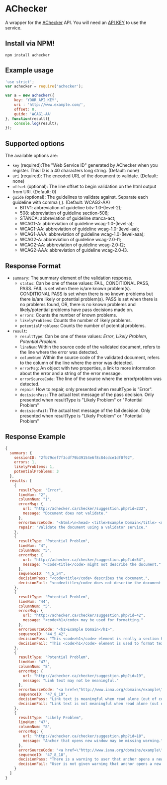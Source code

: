 # AChecker
A wrapper for the [AChecker](http://achecker.ca/) API.  You will need an [API KEY](http://achecker.ca/documentation/web_service_api.php) to use the service.

## Install via NPM!
```
npm install achecker
```

## Example usage
```js
'use strict';
var achecker = require('achecker');

var a = new achecker({
    key: 'YOUR_API_KEY',
    uri : 'http://www.example.com/',
    offset: 0,
    guide: 'WCAG1-AA'
}, function(result){
    console.log(result);
});

```

## Supported options

The available options are:
* `key` (required):The "Web Service ID" generated by AChecker when you register. This ID is a 40 characters long string. (Default: none)
* `uri` (required): The encoded URL of the document to validate. (Default: none)
* `offset` (optional): The line offset to begin validation on the html output from URI. (Default: 0)
* `guide` (optional): The guidelines to validate against. Separate each guideline with comma (,). (Default: WCAG2-AA)
    - BITV1: abbreviation of guideline bitv-1.0-(level-2);
    - 508: abbreviation of guideline section-508;
    - STANCA: abbreviation of guideline stanca-act;
    - WCAG1-A: abbreviation of guideline wcag-1.0-(level-a);
    - WCAG1-AA: abbreviation of guideline wcag-1.0-(level-aa);
    - WCAG1-AAA: abbreviation of guideline wcag-1.0-(level-aaa);
    - WCAG2-A: abbreviation of guideline wcag-2.0-l1;
    - WCAG2-AA: abbreviation of guideline wcag-2.0-l2;
    - WCAG2-AAA: abbreviation of guideline wcag-2.0-l3.

## Response Format

* `summary`: The summary element of the validation response.
    - `status`: Can be one of these values: FAIL, CONDITIONAL PASS, PASS. FAIL is set when there is/are known problem(s). CONDITIONAL PASS is set when there is no known problems but there is/are likely or potential problem(s). PASS is set when there is no problems found, OR, there is no known problems and likely/potential problems have pass decisions made on.
    - `errors`: Counts the number of known problems.
    - `likelyProblems`: Counts the number of likely problems.
    - `potentialProblems`: Counts the number of potential problems.
* `result`:
    - `resultType`: Can be one of these values: _Error_, _Likely Problem_, _Potential Problem_.
    - `lineNum`: Within the source code of the validated document, refers to the line where the error was detected.
    - `columnNum`: Within the source code of the validated document, refers to the column of the line where the error was detected.
    - `errorMsg`: An object with two properties, a link to more information about the error and a string of the error message.
    - `errorSourceCode`: The line of the source where the error/problem was detected.
    - `repair`: How to repair, only presented when resultType is "Error".
    - `decisionPass`: The actual text message of the pass decision. Only presented when resultType is "Likely Problem" or "Potential Problem"
    - `decisionFail`: The actual text message of the fail decision. Only presented when resultType is "Likely Problem" or "Potential Problem"


## Response Example

```js
{
  summary: {
    sessionID: "2fb79cef7f3cdf79b39154e6f8c84cdce1df0f92",
    errors: 1,
    likelyProblems: 1,
    potentialProblems: 3
  },
  results: [
    {
      resultType: "Error",
      lineNum: "2",
      columnNum: "1",
      errorMsg: {
        url: "http://achecker.ca/checker/suggestion.php?id=232",
        message: "Document does not validate."
      },
      errorSourceCode: "<html>\n<head> <title>Example Domain</title> <meta charset=\"utf-8\" /> <meta http-equiv=\" ...",
      repair: "Validate the document using a validator service."
    },
    {
      resultType: "Potential Problem",
      lineNum: "4",
      columnNum: "5",
      errorMsg: {
        url: "http://achecker.ca/checker/suggestion.php?id=54",
        message: "<code>title</code> might not describe the document."
      },
      sequenceID: "4_5_54",
      decisionPass: "<code>title</code> describes the document.",
      decisionFail: "<code>title</code> does not describe the document."
    },
    {
      resultType: "Potential Problem",
      lineNum: "44",
      columnNum: "5",
      errorMsg: {
        url: "http://achecker.ca/checker/suggestion.php?id=42",
        message: "<code>h1</code> may be used for formatting."
      },
      errorSourceCode: "<h1>Example Domain</h1>",
      sequenceID: "44_5_42",
      decisionPass: "This <code>h1</code> element is really a section header.",
      decisionFail: "This <code>h1</code> element is used to format text (not really a section header)."
    },
    {
      resultType: "Potential Problem",
      lineNum: "47",
      columnNum: "8",
      errorMsg: {
        url: "http://achecker.ca/checker/suggestion.php?id=19",
        message: "Link text may not be meaningful."
      },
      errorSourceCode: "<a href=\"http://www.iana.org/domains/example\">More information...</a>",
      sequenceID: "47_8_19",
      decisionPass: "Link text is meaningful when read alone (out of context).",
      decisionFail: "Link text is not meaningful when read alone (out of context)."
    },
    {
      resultType: "Likely Problem",
      lineNum: "47",
      columnNum: "8",
      errorMsg: {
        url: "http://achecker.ca/checker/suggestion.php?id=18",
        message: "Anchor that opens new window may be missing warning."
      },
      errorSourceCode: "<a href=\"http://www.iana.org/domains/example\">More information...</a>",
      sequenceID: "47_8_18",
      decisionPass: "There is a warning to user that anchor opens a new window.",
      decisionFail: "User is not given warning that anchor opens a new window."
    }
  ]
}
```

